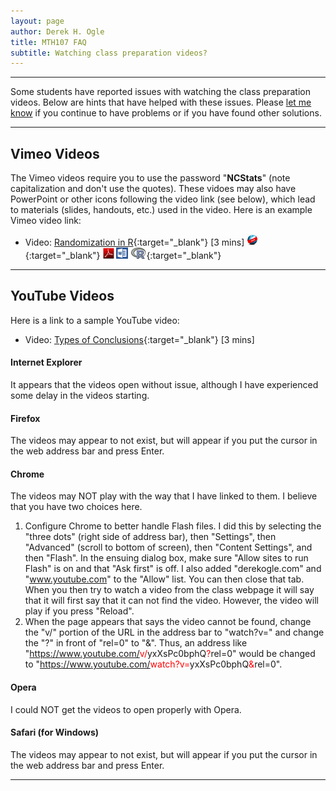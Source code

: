 ```yaml
---
layout: page
author: Derek H. Ogle
title: MTH107 FAQ
subtitle: Watching class preparation videos?
---
```


----

Some students have reported issues with watching the class preparation videos. Below are hints that have helped with these issues. Please [let me know](mailto:derek@derekogle.com) if you continue to have problems or if you have found other solutions.

----

## Vimeo Videos
The Vimeo videos require you to use the password "**NCStats**" (note capitalization and don't use the quotes). These vidoes may also have PowerPoint or other icons following the video link (see below), which lead to materials (slides, handouts, etc.) used in the video. Here is an example Vimeo video link:

* Video: [Randomization in R](https://vimeo.com/user45324800/random-numbers){:target="_blank"} [3 mins] [![Web](../../../img/web.png)](../../../modules/DataProduction_RHO.html){:target="_blank"}  [![PDF](../../../img/pdf.png)](../../../modules/DataProduction_RHO.pdf) [![MSWord](../../../img/word.png)](../../../modules/DataProduction_RHO.docx)  [![R](../../../img/Rlogo.png)](../../../modules/DataProduction_RHO.R){:target="_blank"}

----

## YouTube Videos
Here is a link to a sample YouTube video:

* Video: [Types of Conclusions](https://www.youtube.com/v/5zkg1w5zoQ0?rel=0&start=1597){:target="_blank"} [3 mins]

#### Internet Explorer
It appears that the videos open without issue, although I have experienced some delay in the videos starting.

#### Firefox
The videos may appear to not exist, but will appear if you put the cursor in the web address bar and press Enter. 

#### Chrome
The videos may NOT play with the way that I have linked to them. I believe that you have two choices here.

1. Configure Chrome to better handle Flash files. I did this by selecting the "three dots" (right side of address bar), then "Settings", then "Advanced" (scroll to bottom of screen), then "Content Settings", and then "Flash". In the ensuing dialog box, make sure "Allow sites to run Flash" is on and that "Ask first" is off. I also added "derekogle.com" and "www.youtube.com" to the "Allow" list. You can then close that tab. When you then try to watch a video from the class webpage it will say that it will first say that it can not find the video. However, the video will play if you press "Reload".
1. When the page appears that says the video cannot be found, change the "v/" portion of the URL in the address bar to "watch?v=" and change the "?" in front of "rel=0" to "&". Thus, an address like "https://www.youtube.com/<span style="color:red">v/</span>yxXsPc0bphQ<span style="color:red">?</span>rel=0" would be changed to "https://www.youtube.com/<span style="color:red">watch?v=</span>yxXsPc0bphQ<span style="color:red">&</span>rel=0".

#### Opera
I could NOT get the videos to open properly with Opera.

#### Safari (for Windows)
The videos may appear to not exist, but will appear if you put the cursor in the web address bar and press Enter.

----
